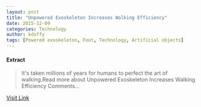 ```yaml
---
layout: post
title: "Unpowered Exoskeleton Increases Walking Efficiency"
date: 2015-12-09
categories: Technology
author: kduffy
tags: [Powered exoskeleton, Foot, Technology, Artificial objects]
---
```





#### Extract
>It's taken millions of years for humans to perfect the art of walking.Read more about Unpowered Exoskeleton Increases Walking Efficiency Comments...



[Visit Link](http://www.pddnet.com/news/2015/04/unpowered-exoskeleton-increases-walking-efficiency)


